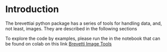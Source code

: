 # Introduction
The brevettiai python package has a series of tools for handling data, and, not least, images. They are described in the following sections

To explore the code by examples, please run the in the notebook that can be found on colab on this link [Brevetti Image Tools](https://githubtocolab.com/criterion-ai/brevettiai-docs/blob/master/src/developers/python-sdk-brevettiai/data-science-tools/brevetti_image_tools.ipynb)